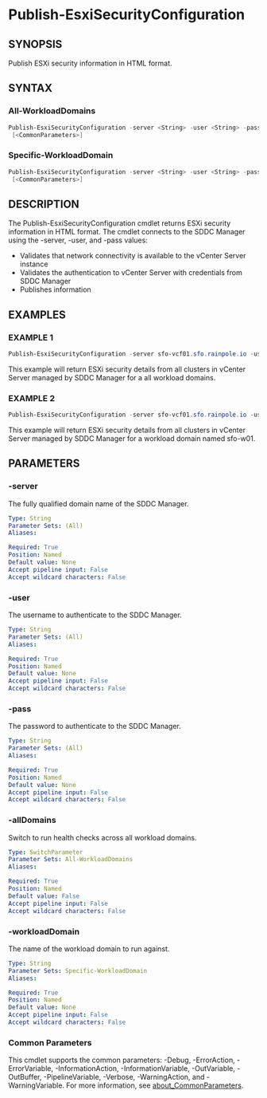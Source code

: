# Publish-EsxiSecurityConfiguration

## SYNOPSIS

Publish ESXi security information in HTML format.

## SYNTAX

### All-WorkloadDomains

```powershell
Publish-EsxiSecurityConfiguration -server <String> -user <String> -pass <String> [-allDomains]
 [<CommonParameters>]
```

### Specific-WorkloadDomain

```powershell
Publish-EsxiSecurityConfiguration -server <String> -user <String> -pass <String> -workloadDomain <String>
 [<CommonParameters>]
```

## DESCRIPTION

The Publish-EsxiSecurityConfiguration cmdlet returns ESXi security information in HTML format.
The cmdlet connects to the SDDC Manager using the -server, -user, and -pass values:

- Validates that network connectivity is available to the vCenter Server instance
- Validates the authentication to vCenter Server with credentials from SDDC Manager
- Publishes information

## EXAMPLES

### EXAMPLE 1

```powershell
Publish-EsxiSecurityConfiguration -server sfo-vcf01.sfo.rainpole.io -user admin@local -pass VMw@re1!VMw@re1! -allDomains
```

This example will return ESXi security details from all clusters in vCenter Server managed by SDDC Manager for a all workload domains.

### EXAMPLE 2

```powershell
Publish-EsxiSecurityConfiguration -server sfo-vcf01.sfo.rainpole.io -user admin@local -pass VMw@re1!VMw@re1! -workloadDomain sfo-w01
```

This example will return ESXi security details from all clusters in vCenter Server managed by SDDC Manager for a workload domain named sfo-w01.

## PARAMETERS

### -server

The fully qualified domain name of the SDDC Manager.

```yaml
Type: String
Parameter Sets: (All)
Aliases:

Required: True
Position: Named
Default value: None
Accept pipeline input: False
Accept wildcard characters: False
```

### -user

The username to authenticate to the SDDC Manager.

```yaml
Type: String
Parameter Sets: (All)
Aliases:

Required: True
Position: Named
Default value: None
Accept pipeline input: False
Accept wildcard characters: False
```

### -pass

The password to authenticate to the SDDC Manager.

```yaml
Type: String
Parameter Sets: (All)
Aliases:

Required: True
Position: Named
Default value: None
Accept pipeline input: False
Accept wildcard characters: False
```

### -allDomains

Switch to run health checks across all workload domains.

```yaml
Type: SwitchParameter
Parameter Sets: All-WorkloadDomains
Aliases:

Required: True
Position: Named
Default value: False
Accept pipeline input: False
Accept wildcard characters: False
```

### -workloadDomain

The name of the workload domain to run against.

```yaml
Type: String
Parameter Sets: Specific-WorkloadDomain
Aliases:

Required: True
Position: Named
Default value: None
Accept pipeline input: False
Accept wildcard characters: False
```

### Common Parameters

This cmdlet supports the common parameters: -Debug, -ErrorAction, -ErrorVariable, -InformationAction, -InformationVariable, -OutVariable, -OutBuffer, -PipelineVariable, -Verbose, -WarningAction, and -WarningVariable. For more information, see [about_CommonParameters](http://go.microsoft.com/fwlink/?LinkID=113216).
